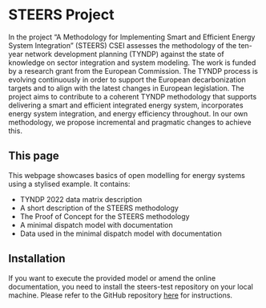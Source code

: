 # STEERS Project 

In the project “A Methodology for Implementing Smart and Efficient Energy System Integration” (STEERS) CSEI assesses the methodology of the ten-year network development planning (TYNDP) against the state of knowledge on sector integration and system modeling. The work is funded by a research grant from the European Commission. The TYNDP process is evolving continuously in order to support the European decarbonization targets and to align with the latest changes in European legislation. The project aims to contribute to a coherent TYNDP methodology that supports delivering a smart and efficient integrated energy system, incorporates energy system integration, and energy efficiency throughout. In our own methodology, we propose incremental and pragmatic changes to achieve this.


## This page

This webpage showcases basics of open modelling for energy systems using a stylised example. 
It contains:
- TYNDP 2022 data matrix description
- A short description of the STEERS methodology
- The Proof of Concept for the STEERS methodology
- A minimal dispatch model with documentation
- Data used in the minimal dispatch model with documentation


## Installation 

If you want to execute the provided model or amend the online documentation, you need to install the steers-test repository on your local machine.
Please refer to the GitHub repository [here](https://github.com/juliusmeier/steers-test) for instructions.
